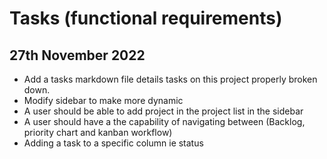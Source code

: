 # Tasks (functional requirements)

## 27th November 2022
- Add a tasks markdown file details tasks on this project properly broken down.
- Modify sidebar to make more dynamic
- A user should be able to add project in the project list in the sidebar
- A user should have a the capability of navigating between (Backlog, priority chart and kanban workflow)
- Adding a task to a specific column ie status